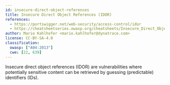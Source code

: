 ```yaml
---
id: insecure-direct-object-references
title: Insecure Direct Object References (IDOR)
references:
  - https://portswigger.net/web-security/access-control/idor
  - https://cheatsheetseries.owasp.org/cheatsheets/Insecure_Direct_Object_Reference_Prevention_Cheat_Sheet.html
author: Mario Kahlhofer <mario.kahlhofer@dynatrace.com>
license: CC-BY-SA-4.0
classification:
  owasp: ["A04:2013"]
  cwe: [22, 639]
---
```


Insecure direct object references (IDOR) are vulnerabilities where potentially sensitive
content can be retrieved by guessing (predictable) identifiers (IDs).
